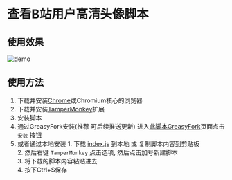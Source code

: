 # 查看B站用户高清头像脚本

## 使用效果
![demo](https://github.com/YouMoeYi/bilibili-hd-avatar-inspect-script/blob/main/demo.gif)

## 使用方法
1. 下载并安装[Chrome](https://www.google.com/chrome/)或Chromium核心的浏览器
2. 下载并安装[TamperMonkey](https://chrome.google.com/webstore/detail/tampermonkey/dhdgffkkebhmkfjojejmpbldmpobfkfo)扩展 
3. 安装脚本
  1. 通过GreasyFork安装(推荐 可后续推送更新)
  进入[此脚本GreasyFork](https://greasyfork.org/zh-CN/scripts/423589-%E6%9F%A5%E7%9C%8Bb%E7%AB%99%E7%94%A8%E6%88%B7%E9%AB%98%E6%B8%85%E5%A4%B4%E5%83%8F)页面点击 `安装`  按钮
  2. 或者通过本地安装
    1. 下载 [index.js](https://github.com/YouMoeYi/Bilibili-Hd-Avatar-Inspect-Script/blob/main/index.js) 到本地 或 复制脚本内容到剪贴板  
    2. 然后右键 `TamperMonkey` 点击选项, 然后点击加号新建脚本  
    3. 将下载的脚本内容粘贴进去  
    4. 按下Ctrl+S保存  
